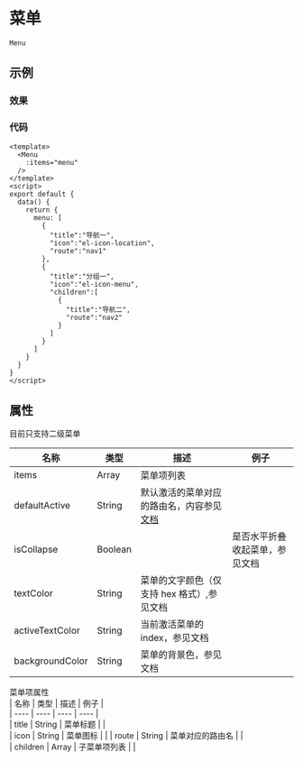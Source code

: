 # 菜单    
`Menu`  

## 示例  

### 效果

<Demo>
  <MenuDemo />
</Demo>

### 代码  
```vue
<template>
  <Menu 
    :items="menu" 
  />
</template>
<script>
export default {
  data() {
    return {
      menu: [
        {
          "title":"导航一",
          "icon":"el-icon-location",
          "route":"nav1"
        },
        {
          "title":"分组一",
          "icon":"el-icon-menu",
          "children":[
            {
              "title":"导航二",
              "route":"nav2"
            }
          ]
        }
      ]
    }
  }
}
</script>
```


## 属性  
目前只支持二级菜单  

| 名称 | 类型 | 描述 | 例子 |  
| ---- | ---- | ---- | ---- |
| items | Array | 菜单项列表 | |
| defaultActive | String | 默认激活的菜单对应的路由名，内容参见<a href="https://element.eleme.cn/#/zh-CN/component/menu">文档</a> | |  
| isCollapse | Boolean | | 是否水平折叠收起菜单，参见文档 |
| textColor | String | 菜单的文字颜色（仅支持 hex 格式）,参见文档 | |
| activeTextColor | String | 当前激活菜单的 index，参见文档 | |
| backgroundColor | String | 菜单的背景色，参见文档 | |

菜单项属性  
| 名称 | 类型 | 描述  | 例子 |  
| ---- | ---- | ---- | ---- |  
| title | String | 菜单标题 | |  
| icon | String | 菜单图标 | | 
| route | String | 菜单对应的路由名 | |  
| children | Array | 子菜单项列表 | |


<Comment />